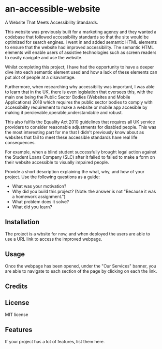 # an-accessible-website
A Website That Meets Accessibility Standards.

This website was previously built for a marketing agency and they wanted a codebase that followed accessibility standards  so that the site would be optimized for search engines. 
I went in and added semantic HTML elements to ensure that the website had improved accessibility. The semantic HTML elements will enable users of assistive technologies such as screen readers to easily navigate and use the website. 

Whilst completing this project, I have had the opportunity to have a deeper dive into each semantic element used and how a lack of these elements can put alot of people at a disavantage.

 Furthermore, when researching why accessibilty was important, I was able to learn that in the UK, there is even legislation that oversees this, with the main one being the Public Sector Bodies (Websites and Mobile Applications) 2018 which requires the public sector bodies to comply with accessibility requirement to make a website or mobile app accesible by making it percievable,operable,understandable and robust. 
 
 This also fulfils the Equality Act 2010 guidelines that requires all UK service providers to consider reasonable adjustments for disabled people. This was the most interesting part for me that I didn't previously know about as websites that fail to meet these accessible standards have real life consequences. 

For example, when a blind student successfully brought legal action against the Student Loans Company (SLC) after it failed to failed to make a form on their website accessible to visually impaired people. 


Provide a short description explaining the what, why, and how of your project. Use the following questions as a guide:

- What was your motivation?
- Why did you build this project? (Note: the answer is not "Because it was a homework assignment.")
- What problem does it solve?
- What did you learn?


## Installation

The project is a wbsite for now, and when deployed the users are able to use a URL link to access the improved webpage.

## Usage

Once the webpage has been opened, under the "Our Services" banner, you are able to navigate to each section of the page by clicking on each the link. 


## Credits


## License
MIT license

## Features

If your project has a lot of features, list them here.
